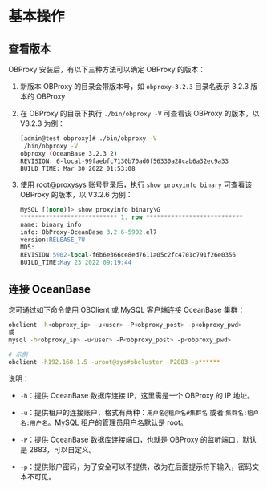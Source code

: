 # 基本操作

## 查看版本

OBProxy 安装后，有以下三种方法可以确定 OBProxy 的版本：

1. 新版本 OBProxy 的目录会带版本号，如 `obproxy-3.2.3` 目录名表示 3.2.3 版本的 OBProxy

2. 在 OBProxy 的目录下执行 `./bin/obproxy -V` 可查看该 OBProxy 的版本，以 V3.2.3 为例：

   ```bash
   [admin@test obproxy]# ./bin/obproxy -V
   ./bin/obproxy -V
   obproxy (OceanBase 3.2.3 2)
   REVISION: 6-local-99faebfc7130b70ad0f56330a28cab6a32ec9a33
   BUILD_TIME: Mar 30 2022 01:53:08
   ```

3. 使用 root@proxysys 账号登录后，执行 `show proxyinfo binary` 可查看该 OBProxy 的版本，以 V3.2.6 为例：

   ```sql
   MySQL [(none)]> show proxyinfo binary\G
   *************************** 1. row ***************************
   name: binary info
   info: ObProxy-OceanBase 3.2.6-5902.el7
   version:RELEASE_7U
   MD5:
   REVISION:5902-local-f6b6e366ce8ed7611a05c2fc4701c791f26e0356
   BUILD_TIME:May 23 2022 09:19:44
   ```

## 连接 OceanBase

您可通过如下命令使用 OBClient 或 MySQL 客户端连接 OceanBase 集群：

```bash
obclient -h<obproxy_ip> -u<user> -P<obproxy_post> -p<obproxy_pwd>
或
mysql -h<obproxy_ip> -u<user> -P<obproxy_post> -p<obproxy_pwd>

# 示例
obclient -h192.168.1.5 -uroot@sys#obcluster -P2883 -p******
```

说明：

* `-h`：提供 OceanBase 数据库连接 IP，这里需是一个 OBProxy 的 IP 地址。

* `-u`：提供租户的连接账户，格式有两种：`用户名@租户名#集群名` 或者 `集群名:租户名:用户名`。MySQL 租户的管理员用户名默认是 root。

* `-P`：提供 OceanBase 数据库连接端口，也就是 OBProxy 的监听端口，默认是 2883，可以自定义。

* `-p`：提供账户密码，为了安全可以不提供，改为在后面提示符下输入，密码文本不可见。
